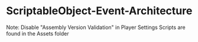 # ScriptableObject-Event-Architecture
Note:
Disable "Assembly Version Validation" in Player Settings
Scripts are found in the Assets folder
